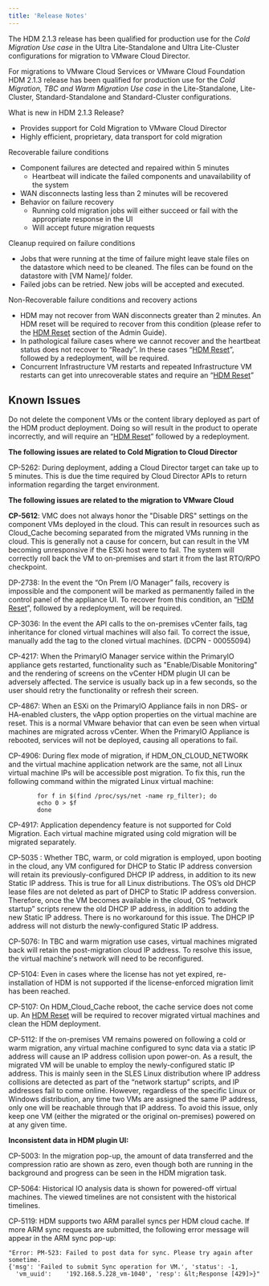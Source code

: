 ```yaml
---
title: 'Release Notes'
---
```


The HDM 2.1.3 release has been qualified for production use for the _Cold Migration Use case_ in the Ultra Lite-Standalone and Ultra Lite-Cluster configurations for migration to VMware Cloud Director. 

For migrations to VMware Cloud Services or VMware Cloud Foundation HDM 2.1.3 release has been qualified for production use for the _Cold Migration, TBC and Warm Migration Use case_ in the Lite-Standalone,  Lite-Cluster, Standard-Standalone and Standard-Cluster configurations. 

What is new in HDM 2.1.3 Release?

*   Provides support for Cold Migration to VMware Cloud Director
*   Highly efficient, proprietary, data transport for cold migration


Recoverable failure conditions

*   Component failures are detected and repaired within 5 minutes
    *   Heartbeat will indicate the failed components and unavailability of the system
*   WAN disconnects lasting less than 2 minutes will be recovered
*   Behavior on failure recovery
    *   Running cold migration jobs will either succeed or fail with the appropriate response in the UI
    *   Will accept future migration requests

Cleanup required on failure conditions

*   Jobs that were running at the time of failure might leave stale files on the datastore which need to be cleaned. The files can be found on the datastore with [VM Name]/ folder.
*   Failed jobs can be retried. New jobs will be accepted and executed.

Non-Recoverable failure conditions and recovery actions



*   HDM may not recover from WAN disconnects greater than 2 minutes. An HDM reset will be required to recover from this condition (please refer to the [HDM Reset](../hdm%20reset) section of the Admin Guide).
*   In pathological failure cases where we cannot recover and the heartbeat status does not recover to “Ready”. In these cases “[HDM Reset](../hdm%20reset)”, followed by a redeployment, will be required.
*   Concurrent Infrastructure VM restarts and repeated Infrastructure VM restarts can get into unrecoverable states and require an “[HDM Reset](../hdm%20reset)” 

## Known Issues

Do not delete the component VMs or the content library deployed as part of the HDM product deployment. Doing so will result in the product to operate incorrectly, and will require an “[HDM Reset](../hdm%20reset)” followed by a redeployment.

**The following issues are related to Cold Migration to Cloud Director**

CP-5262: During deployment, adding a Cloud Director target can take up to 5 minutes. This is due the time required by Cloud Director APIs to return information regarding the target environment. 

**The following issues are related to the migration to VMware Cloud**


**CP-5612**: VMC does not always honor the "Disable DRS" settings on the component VMs deployed in the cloud. This can result in resources such as Cloud_Cache becoming separated from the migrated VMs running in the cloud. This is generally not a cause for concern, but can result in the VM becoming unresponsive if the ESXi host were to fail. The system will correctly roll back the VM to on-premises and start it from the last RTO/RPO checkpoint.

DP-2738:  In the event the “On Prem I/O Manager” fails, recovery is impossible and the component will be marked as permanently failed in the control panel of the appliance UI. To recover from this condition, an “[HDM Reset](../hdm%20reset)”, followed by a redeployment, will be required.

CP-3036: In the event the API calls to the on-premises vCenter fails, tag inheritance for cloned virtual machines will also fail. To correct the issue, manually add the tag to the cloned virtual machines. (DCPN - 00055094)

CP-4217: When the PrimaryIO Manager service within the PrimaryIO appliance gets restarted, functionality such as "Enable/Disable Monitoring" and the rendering of screens on the vCenter HDM plugin UI can be adversely affected. The service is usually back up in a few seconds, so the user should retry the functionality or refresh their screen.

CP-4867: When an ESXi on the PrimaryIO Appliance fails in non DRS- or HA-enabled clusters, the vApp option properties on the virtual machine are reset. This is a normal VMware behavior that can even be seen when virtual machines are migrated across vCenter. When the PrimaryIO Appliance is rebooted, services will not be deployed, causing all operations to fail.

CP-4906: During flex mode of migration, if HDM_ON_CLOUD_NETWORK and the virtual machine application network are the same, not all Linux virtual machine IPs will be accessible post migration. To fix this, run the following command within the migrated Linux virtual machine:


```
        for f in $(find /proc/sys/net -name rp_filter); do
        echo 0 > $f
        done
```


CP-4917: Application dependency feature is not supported for Cold Migration. Each virtual machine migrated using cold migration will be migrated separately.

CP-5035 : Whether TBC, warm, or cold migration is employed, upon booting in the cloud, any VM configured for DHCP to Static IP address conversion will retain its previously-configured DHCP IP address, in addition to its new Static IP address. This is true for all Linux distributions. The OS’s old DHCP lease files are not deleted as part of DHCP to Static IP address conversion. Therefore, once the VM becomes available in the cloud, OS “network startup” scripts renew the old DHCP IP address, in addition to adding the new Static IP address. There is no workaround for this issue. The DHCP IP address will not disturb the newly-configured Static IP address.

CP-5076: In TBC and warm migration use cases, virtual machines migrated back will retain the post-migration cloud IP address. To resolve this issue, the virtual machine's network will need to be reconfigured.

CP-5104: Even in cases where the license has not yet expired, re-installation of HDM is not supported if the license-enforced migration limit has been reached.

CP-5107: On HDM_Cloud_Cache reboot, the cache service does not come up. An [HDM Reset](../hdm%20reset) will be required to recover migrated virtual machines and clean the HDM deployment.

CP-5112: If the on-premises VM remains powered on following a cold or warm migration, any virtual machine configured to sync data via a static IP address will cause an IP address collision upon power-on. As a result, the migrated VM will be unable to employ the newly-configured static IP address. This is mainly seen in the SLES Linux distribution where IP address collisions are detected as part of the “network startup” scripts, and IP addresses fail to come online. However, regardless of the specific Linux or Windows distribution, any time two VMs are assigned the same IP address, only one will be reachable through that IP address. To avoid this issue, only keep one VM (either the migrated or the original on-premises) powered on at any given time.

**Inconsistent data in HDM plugin UI:**

CP-5003: In the migration pop-up, the amount of data transferred and the compression ratio are shown as zero, even though both are running in the background and progress can be seen in the HDM migration task.

CP-5064: Historical IO analysis data is shown for powered-off virtual machines. The viewed timelines are not consistent with the historical timelines.

CP-5119: HDM supports two ARM parallel syncs per HDM cloud cache. If more ARM sync requests are submitted, the following error message will appear in the ARM sync pop-up:
```
"Error: PM-523: Failed to post data for sync. Please try again after sometime. 
{'msg': 'Failed to submit Sync operation for VM.', 'status': -1, 
  'vm_uuid': 	'192.168.5.228_vm-1040', 'resp': &lt;Response [429]>}"
```
